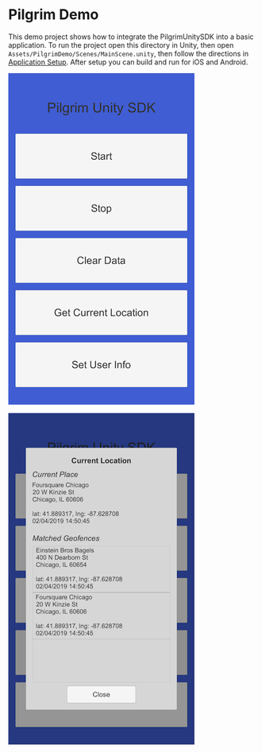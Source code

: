 # Pilgrim Demo

This demo project shows how to integrate the PilgrimUnitySDK into a basic application. To run the project open this directory in Unity, then open `Assets/PilgrimDemo/Scenes/MainScene.unity`, then follow the directions in [Application Setup](https://github.com/foursquare/pilgrim-unity-sdk#application-setup). After setup you can build and run for iOS and Android.

![](../../images/demo1.png)

![](../../images/demo2.png)

